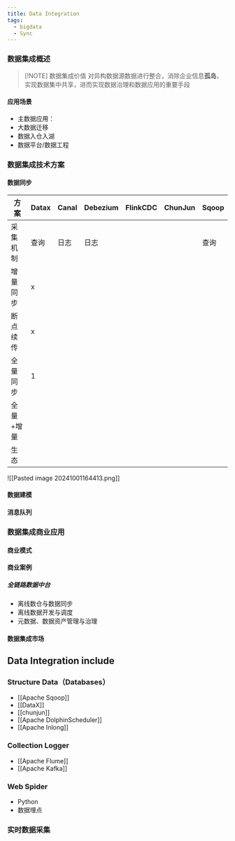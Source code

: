 ```yaml
---
title: Data Integration
tags:
  - bigdata
  - Sync
---
```


### 数据集成概述


> [!NOTE] 数据集成价值
> 对异构数据源数据进行整合，消除企业信息**孤岛**，实现数据集中共享，进而实现数据治理和数据应用的重要手段


#### 应用场景

- 主数据应用：
- 大数据迁移
- 数据入仓入湖
- 数据平台/数据工程


### 数据集成技术方案

#### 数据同步

| 方案    | Datax | Canal | Debezium | FlinkCDC | ChunJun | Sqoop |
| ----- | ----- | ----- | -------- | -------- | ------- | ----- |
| 采集机制  | 查询    | 日志    | 日志       |          |         | 查询    |
| 增量同步  | x     |       |          |          |         |       |
| 断点续传  | x     |       |          |          |         |       |
| 全量同步  | 1     |       |          |          |         |       |
| 全量+增量 |       |       |          |          |         |       |
| 生态    |       |       |          |          |         |       |
![[Pasted image 20241001164413.png]]
#### 数据建模



#### 消息队列


### 数据集成商业应用

#### 商业模式

#### 商业案例
##### 全链路数据中台
- 离线数仓与数据同步
- 离线数据开发与调度
- 元数据、数据资产管理与治理



#### 数据集成市场



## Data Integration include


### Structure Data（Databases）

- [[Apache Sqoop]]
- [[DataX]]
- [[chunjun]]
- [[Apache DolphinScheduler]]
- [[Apache Inlong]]
### Collection Logger 

- [[Apache Flume]]
- [[Apache Kafka]]

### Web Spider

- Python 
- 数据埋点

### 实时数据采集


